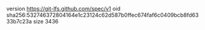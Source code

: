 version https://git-lfs.github.com/spec/v1
oid sha256:532746372804164e1c23124c62d587b0ffec674faf6c0409bcb8fd6333b7c23a
size 3436
